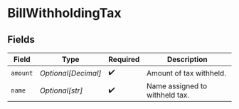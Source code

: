 # BillWithholdingTax


## Fields

| Field                          | Type                           | Required                       | Description                    |
| ------------------------------ | ------------------------------ | ------------------------------ | ------------------------------ |
| `amount`                       | *Optional[Decimal]*            | :heavy_check_mark:             | Amount of tax withheld.        |
| `name`                         | *Optional[str]*                | :heavy_check_mark:             | Name assigned to withheld tax. |